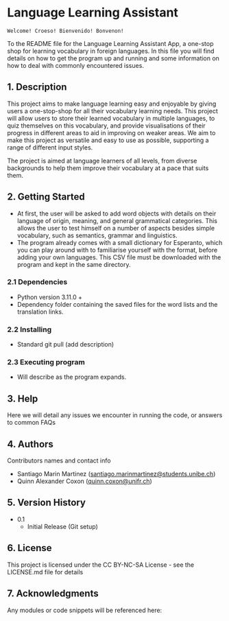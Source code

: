 # Language Learning Assistant 
    Welcome! Croeso! Bienvenido! Bonvenon!
To the README file for the Language Learning Assistant App, a one-stop shop for learning vocabulary in foreign languages. In this file you will find details on how to get the program up and running and some information on how to deal with commonly encountered issues. 

## 1. Description

This project aims to make language learning easy and enjoyable by giving users a one-stop-shop for all their vocabulary learning needs. This project will allow users to store their learned vocabulary in multiple languages, to quiz themselves on this vocabulary, and provide visualisations of their progress in different areas to aid in improving on weaker areas. We aim to make this project as versatile and easy to use as possible, supporting a range of different input styles. 

The project is aimed at language learners of all levels, from diverse backgrounds to help them improve their vocabulary at a pace that suits them. 


## 2. Getting Started

* At first, the user will be asked to add word objects with details on their language of origin, meaning, and general grammatical categories. This allows the user to test himself on a number of aspects besides simple vocabulary, such as semantics, grammar and linguistics. 
* The program already comes with a small dictionary for Esperanto, which you can play around with to familiarise yourself with the format, before adding your own languages. This CSV file must be downloaded with the program and kept in the same directory. 

### 2.1 Dependencies

* Python version 3.11.0 + 
* Dependency folder containing the saved files for the word lists and the translation links. 

### 2.2 Installing

* Standard git pull (add description)

### 2.3 Executing program

* Will describe as the program expands. 


## 3. Help

Here we will detail any issues we encounter in running the code, or answers to common FAQs


## 4. Authors

Contributors names and contact info

* Santiago Marin Martinez (santiago.marinmartinez@students.unibe.ch)  
* Quinn Alexander Coxon   (quinn.coxon@unifr.ch)


## 5. Version History

* 0.1
    * Initial Release (Git setup)


## 6. License

This project is licensed under the CC BY-NC-SA License - see the LICENSE.md file for details


## 7. Acknowledgments

Any modules or code snippets will be referenced here:
